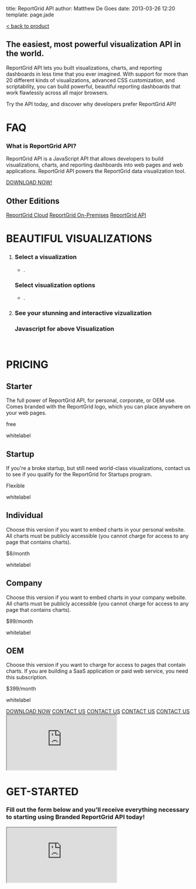 title: ReportGrid API
author: Matthew De Goes
date: 2013-03-26 12:20
template: page.jade

<div id="body-links">
   <a class="static-link" href="/products/reportgrid/">&#60; back to product</a>
</div>
<div class="two-columns">
    <h2>The easiest, most powerful visualization API in the world.</h2>
    <p>ReportGrid API lets you built visualizations, charts, and reporting dashboards in less time that you ever imagined. With support for more than 20 different kinds of visualizations, advanced CSS customization, and scriptability, you can build powerful, beautiful reporting dashboards that work flawlessly across all major browsers.</p>
    <p>Try the API today, and discover why developers prefer ReportGrid API!</p>
    <h1>FAQ</h1>
    <div id="editions-faq">
        <h3>What is ReportGrid API?</h3>
        <p>ReportGrid API is a JavaScript API that allows developers to build visualizations, charts, and reporting dashboards into web pages and web applications. ReportGrid API powers the ReportGrid data visualization tool.</p>
    </div>
</div>
<div class="two-columns-end">
    <a class="medium-button red-background" href="#pricing">DOWNLOAD NOW!</a>
    <div id="body-side-resources">
        <h2>Other Editions</h2>
        <div id="editions">
            <a href="/editions/reportgrid-cloud/">ReportGrid Cloud</a>
            <a href="/editions/reportgrid-on-premise/">ReportGrid On-Premises</a>
            <a class="active" href="/editions/reportgrid-api/">ReportGrid API</a>
        </div>
    </div>
</div>
<div class="clear-left">
</div>

<div id="edition-content">
    <h1>BEAUTIFUL VISUALIZATIONS</h1>
    <div id="getting-started">
        <div class="started-details">
            <ol>
                <li>
                    <h3>Select a visualization</h3>
                    <div id="visualization-menu">
                        <ul id="samplecategories">
                            <li>.</li>
                        </ul>
                    </div>
                    <div class="clear-left">
                    </div>
                    <h3><span></span> Select visualization options</h3>
                    <div id="visualization-options">
                        <ul id="sampleoptions">
                            <li>.</li>
                        </ul>
                    </div>
                    <div class="clear-left">
                    </div>
                </li>
                <li>
                    <h3>See your stunning and interactive vizualization</h3>
                    <div id="samplevisualization" class="visualizationbox"> 
                    </div>
                    <h3>Javascript for above Visualization</h3>
                    <pre id="samplecode"> </pre>
                </li>
            </ol>
        </div>
    </div>
    <h1>PRICING</h1>
    <div id="dynamic-pricing-chart">
        <div class="pricing-chart-option">
            <h2>Starter</h2>
            <p class="description-alt">The full power of ReportGrid API, for personal, corporate, or OEM use. Comes branded with the ReportGrid logo, which you can place anywhere on your web pages.</p>
            <p class="cost">free</p>
            <p class="check-no"></p>
            <p class="point-name">whitelabel</p>
        </div>
        <div class="pricing-chart-option">
            <h2>Startup</h2>
            <p class="description-alt">If you're a broke startup, but still need world-class visualizations, contact us to see if you qualify for the ReportGrid for Startups program.</p>
            <p class="cost">Flexible</p>
            <p class="check-yes"></p>
            <p class="point-name">whitelabel</p>
        </div>
        <div class="pricing-chart-option">
            <h2>Individual</h2>
            <p class="description-alt">Choose this version if you want to embed charts in your personal website. All charts must be publicly accessible (you cannot charge for access to any page that contains charts).</p>
            <p class="cost">$8/month</p>
            <p class="check-yes"></p>
            <p class="point-name">whitelabel</p>
        </div>
        <div class="pricing-chart-option">
            <h2>Company</h2>
            <p class="description-alt">Choose this version if you want to embed charts in your company website. All charts must be publicly accessible (you cannot charge for access to any page that contains charts).</p>
            <p class="cost">$99/month</p>
            <p class="check-yes"></p>
            <p class="point-name">whitelabel</p>
        </div>
        <div class="pricing-chart-option">
            <h2>OEM</h2>
            <p class="description-alt">Choose this version if you want to charge for access to pages that contain charts. If you are building a SaaS application or paid web service, you need this subscription.</p>
            <p class="cost">$399/month</p>
            <p class="check-yes"></p>
            <p class="point-name">whitelabel</p>
        </div>
        <div class="clear-left"></div>
        </div>
    </div>
    <div id="dynamic-editions-pricing-buttons">
        <a class="red-background" href="#get-started">DOWNLOAD NOW</a>
        <a class="red-background pop-up-form" href="#">CONTACT US</a>
        <a class="red-background pop-up-form" href="#">CONTACT US</a>
        <a class="red-background pop-up-form" href="#">CONTACT US</a>
        <a class="red-background pop-up-form" href="#">CONTACT US</a>
    </div>
    <div id="pop-up-form">
        <div class="icon-close-frame">
        </div>
        <div class="form-iframe-half">
            <iframe src="http://www2.precog.com/l/17892/2013-02-13/6x1h2"></iframe>
        </div>
    </div>
    <h1 id="get-started">GET-STARTED</h1>
    <h3>Fill out the form below and you'll receive everything necessary to starting using Branded ReportGrid API today!</h3>
    <div class="form-iframe-half">
        <iframe src="http://www2.precog.com/l/17892/2012-12-07/6t1q"></iframe>
    </div>
</div>
<script src="http://api.reportgrid.com/js/reportgrid-charts.js?authCode=r59uh0XNfjFqI1M%2ByxJK33KGZ0Mm82UqEme9ShK7g12KlIHBhCZK1rFV7KdOHgZ7GAePArW%2FT4EuOgzCPCbZB%2BAGlqH7I8OeRMwxKJA5lSRO1GTNp5IkXcrS4rKVj0KT3jnc%2Fkc6gJBjzZPBwwX10Xgdg2%2B%2FKI1QnoOCVhDJ8Hg%3D"></script>